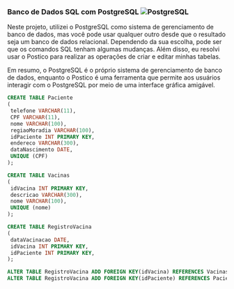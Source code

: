 ### Banco de Dados SQL com PostgreSQL ![PostgreSQL](https://img.shields.io/badge/-PostgreSQL-336791?style=flat-square&logo=postgresql&logoColor=white)

Neste projeto, utilizei o PostgreSQL como sistema de gerenciamento de banco de dados, mas você pode usar qualquer outro desde que o resultado seja um banco de dados relacional. Dependendo da sua escolha, pode ser que os comandos SQL tenham algumas mudanças. Além disso, eu resolvi usar o Postico para realizar as operações de criar e editar minhas tabelas. 

Em resumo, o PostgreSQL é o próprio sistema de gerenciamento de banco de dados, enquanto o Postico é uma ferramenta que permite aos usuários interagir com o PostgreSQL por meio de uma interface gráfica amigável.

```sql
CREATE TABLE Paciente 
( 
 telefone VARCHAR(11),  
 CPF VARCHAR(11),  
 nome VARCHAR(100),  
 regiaoMoradia VARCHAR(100),  
 idPaciente INT PRIMARY KEY,  
 endereco VARCHAR(300),  
 dataNascimento DATE,  
 UNIQUE (CPF)
); 

CREATE TABLE Vacinas 
( 
 idVacina INT PRIMARY KEY,  
 descricao VARCHAR(300),  
 nome VARCHAR(100),  
 UNIQUE (nome)
); 

CREATE TABLE RegistroVacina 
( 
 dataVacinacao DATE,  
 idVacina INT PRIMARY KEY,  
 idPaciente INT PRIMARY KEY,  
); 

ALTER TABLE RegistroVacina ADD FOREIGN KEY(idVacina) REFERENCES Vacinas (idVacina);
ALTER TABLE RegistroVacina ADD FOREIGN KEY(idPaciente) REFERENCES Paciente (idPaciente);
